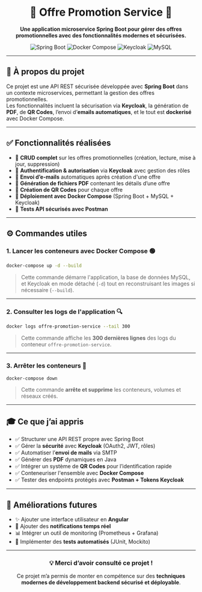 
<div align="center">

# 🎉 Offre Promotion Service 🎉

**Une application microservice Spring Boot pour gérer des offres promotionnelles avec des fonctionnalités modernes et sécurisées.**

<img src="https://img.shields.io/badge/Spring%20Boot-3.2.5-brightgreen.svg" alt="Spring Boot">
<img src="https://img.shields.io/badge/Docker-Compose-blue.svg" alt="Docker Compose">
<img src="https://img.shields.io/badge/Keycloak-Security-orange.svg" alt="Keycloak">
<img src="https://img.shields.io/badge/MySQL-Database-blue.svg" alt="MySQL">

</div>

---

## 📌 À propos du projet

Ce projet est une API REST sécurisée développée avec **Spring Boot** dans un contexte microservices, permettant la gestion des offres promotionnelles.  
Les fonctionnalités incluent la sécurisation via **Keycloak**, la génération de **PDF**, de **QR Codes**, l’envoi d’**emails automatiques**, et le tout est **dockerisé** avec Docker Compose.

---

## ✅ Fonctionnalités réalisées

- 🔁 **CRUD complet** sur les offres promotionnelles (création, lecture, mise à jour, suppression)
- 🔐 **Authentification & autorisation** via **Keycloak** avec gestion des rôles
- 📧 **Envoi d’e-mails** automatiques après création d'une offre
- 📄 **Génération de fichiers PDF** contenant les détails d’une offre
- 📲 **Création de QR Codes** pour chaque offre
- 🐳 **Déploiement avec Docker Compose** (Spring Boot + MySQL + Keycloak)
- 🧪 **Tests API sécurisés avec Postman**

---

## ⚙️ Commandes utiles

### 1. Lancer les conteneurs avec Docker Compose 🟢

```bash
docker-compose up -d --build
```

> Cette commande démarre l'application, la base de données MySQL, et Keycloak en mode détaché (`-d`) tout en reconstruisant les images si nécessaire (`--build`).

---

### 2. Consulter les logs de l'application 🔍

```bash
docker logs offre-promotion-service --tail 300
```

> Cette commande affiche les **300 dernières lignes** des logs du conteneur `offre-promotion-service`.

---

### 3. Arrêter les conteneurs 🛑

```bash
docker-compose down
```

> Cette commande **arrête et supprime** les conteneurs, volumes et réseaux créés.

---

## 🎓 Ce que j’ai appris

- ✅ Structurer une API REST propre avec Spring Boot
- ✅ Gérer la **sécurité** avec **Keycloak** (OAuth2, JWT, rôles)
- ✅ Automatiser l’**envoi de mails** via SMTP
- ✅ Générer des **PDF** dynamiques en Java
- ✅ Intégrer un système de **QR Codes** pour l’identification rapide
- ✅ Conteneuriser l'ensemble avec **Docker Compose**
- ✅ Tester des endpoints protégés avec **Postman + Tokens Keycloak**

---

## 🚀 Améliorations futures

- ✨ Ajouter une interface utilisateur en **Angular** 
- 🔔 Ajouter des **notifications temps réel**
- 📊 Intégrer un outil de monitoring (Prometheus + Grafana)
- 🧪 Implémenter des **tests automatisés** (JUnit, Mockito)

---

<div align="center">

### 💡 Merci d’avoir consulté ce projet !  
Ce projet m’a permis de monter en compétence sur des **techniques modernes de développement backend sécurisé et déployable**.

</div>
